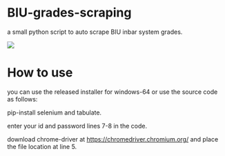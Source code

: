 # BIU-grades-scraping
a small python script to auto scrape BIU inbar system grades.

 <img src="https://i.ibb.co/g9rZRn4/appbiu.png">


# How to use
you can use the released installer for windows-64 or use the source code as follows:

pip-install selenium and tabulate.

enter your id and password lines 7-8 in the code.

download chrome-driver at https://chromedriver.chromium.org/
and place the file location at line 5.
